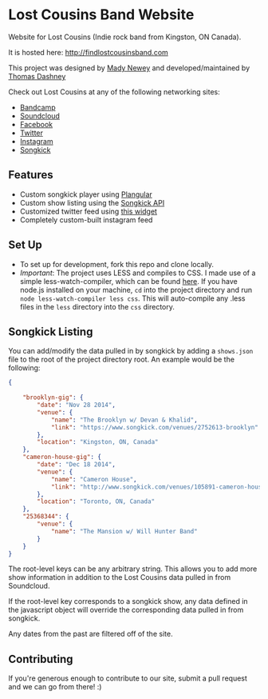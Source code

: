 Lost Cousins Band Website
====================

Website for Lost Cousins (Indie rock band from Kingston, ON Canada).

It is hosted here: http://findlostcousinsband.com

This project was designed by [Mady Newey](https://www.behance.net/madisonnewey) and developed/maintained by [Thomas Dashney](https://github.com/thomasdashney)

Check out Lost Cousins at any of the following networking sites:
* [Bandcamp](https://lostcousins.bandcamp.com)
* [Soundcloud](https://soundcloud.com/lostcousinsband)
* [Facebook](https://facebook.com/lostcousinsband)
* [Twitter](https://twitter.com/lostcousinsband)
* [Instagram](https://instagram.com/lostcousinsband)
* [Songkick](https://songkick.com/lostcousinsband)

Features
--------------------

* Custom songkick player using [Plangular](https://github.com/jxnblk/plangular)
* Custom show listing using the [Songkick API](https://www.songkick.com/developer)
* Customized twitter feed using [this widget](https://github.com/kevinburke/customize-twitter-1.1)
* Completely custom-built instagram feed

Set Up
---------------------

* To set up for development, fork this repo and clone locally.
* _Important_: The project uses LESS and compiles to CSS. I made use of a simple less-watch-compiler, which can be found [here](https://github.com/jonycheung/Dead-Simple-LESS-Watch-Compiler). If you have node.js installed on your machine, `cd` into the project directory and run `node less-watch-compiler less css`. This will auto-compile any .less files in the `less` directory into the `css` directory.


Songkick Listing
---------------------

You can add/modify the data pulled in by songkick by adding a `shows.json` file to the root of the project directory root. An example would be the following: 
```json
{
    
	"brooklyn-gig": {
		"date": "Nov 28 2014",
		"venue": {
			"name": "The Brooklyn w/ Devan & Khalid",
			"link": "https://www.songkick.com/venues/2752613-brooklyn"
		},
		"location": "Kingston, ON, Canada"
	},
	"cameron-house-gig": {
		"date": "Dec 18 2014",
		"venue": {
			"name": "Cameron House",
			"link": "http://www.songkick.com/venues/105891-cameron-house"
		},
		"location": "Toronto, ON, Canada"
	},
	"25368344": {
		"venue": {
			"name": "The Mansion w/ Will Hunter Band"
		}
	}
}
```
The root-level keys can be any arbitrary string. This allows you to add more show information in addition to the Lost Cousins data pulled in from Soundcloud.

If the root-level key corresponds to a songkick show, any data defined in the javascript object will override the corresponding data pulled in from songkick.

Any dates from the past are filtered off of the site.

Contributing
---------------------

If you're generous enough to contribute to our site, submit a pull request and we can go from there! :)
